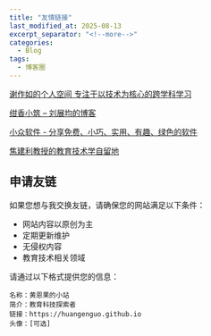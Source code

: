 ```yaml
---
title: "友情链接"
last_modified_at: 2025-08-13
excerpt_separator: "<!--more-->"
categories:
  - Blog
tags:
  - 博客圈
---
```


[谢作如的个人空间 专注于以技术为核心的跨学科学习](https://xiezuoru.github.io/)

[绀香小筑 – 刘展均的博客](https://blog.snas.club/)

[小众软件 - 分享免费、小巧、实用、有趣、绿色的软件](https://www.appinn.com/)

[焦建利教授的教育技术学自留地](https://www.jiaojianli.com/)

<!--more-->

## 申请友链

如果您想与我交换友链，请确保您的网站满足以下条件：

- 网站内容以原创为主
- 定期更新维护
- 无侵权内容
- 教育技术相关领域

请通过以下格式提供您的信息：

```text
名称：黄恩果的小站
简介：教育科技探索者
链接：https://huangenguo.github.io
头像：[可选]
```
